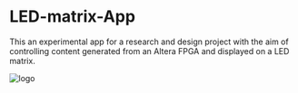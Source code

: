 # LED-matrix-App
This an experimental app for a research and design project with the aim of controlling content generated from an Altera FPGA and displayed on a LED matrix.


![logo](https://github.com/Emchei/LED-matrix-App/master/dsd.png)
